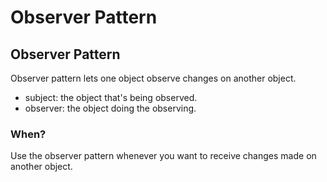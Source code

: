 # Observer Pattern

## Observer Pattern

Observer pattern lets one object observe changes on another object.

* subject: the object that's being observed.
* observer: the object doing the observing.

### When?

Use the observer pattern whenever you want to receive changes made on another object.

